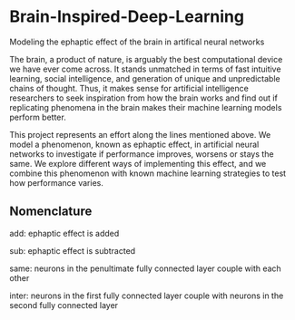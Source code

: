 # Brain-Inspired-Deep-Learning
Modeling the ephaptic effect of the brain in artifical neural networks

The brain, a product of nature, is arguably the best computational device we have ever come
across. It stands unmatched in terms of fast intuitive learning, social intelligence, and
generation of unique and unpredictable chains of thought. Thus, it makes sense for artificial
intelligence researchers to seek inspiration from how the brain works and find out if
replicating phenomena in the brain makes their machine learning models perform better.

This project represents an effort along the lines mentioned above. We model a phenomenon,
known as ephaptic effect, in artificial neural networks to investigate if performance improves,
worsens or stays the same. We explore different ways of implementing this effect, and we
combine this phenomenon with known machine learning strategies to test how performance
varies.

## Nomenclature

add: ephaptic effect is added

sub: ephaptic effect is subtracted

same: neurons in the penultimate fully connected layer couple with each other

inter: neurons in the first fully connected layer couple with neurons in the second fully connected layer
